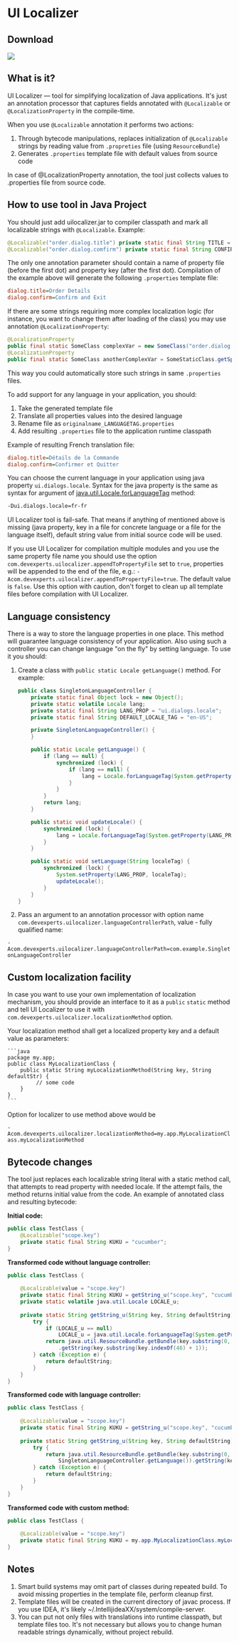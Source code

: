 UI Localizer
============

Download
--------
<a href='https://bintray.com/devexperts/Maven/uilocalizer/_latestVersion'><img src='https://api.bintray.com/packages/devexperts/Maven/uilocalizer/images/download.svg'></a>

What is it?
-----------
UI Localizer — tool for simplifying localization of Java applications. It's just an annotation processor that captures fields annotated with `@Localizable` or `@LocalizationProperty` in the compile-time. 

When you use `@Localizable` annotation it performs two actions:


1. Through bytecode manipulations, replaces initialization of `@Localizable` strings by reading value from `.propreties` file (using `ResourceBundle`)
2. Generates `.properties` template file with default values from source code

In case of @LocalizationProperty annotation, the tool just collects values to .properties file from source code.

How to use tool in Java Project
-------------------------------
You should just add uilocalizer.jar to compiler classpath and mark all localizable strings with `@Localizable`. Example:

```java
@Localizable("order.dialog.title") private static final String TITLE = "Order Details";
@Localizable("order.dialog.comfirm") private static final String CONFIRM = "Confirm and Exit";
```

The only one annotation parameter should contain a name of property file (before the first dot) and property key (after the first dot).
Compilation of the example above will generate the following `.properties` template file:

```ini
dialog.title=Order Details
dialog.confirm=Confirm and Exit
```

If there are some strings requiring more complex localization logic (for instance, you want to change them after loading 
of the class) you may use annotation `@LocalizationProperty`:

```java
@LocalizationProperty
public final static SomeClass complexVar = new SomeClass("order.dialog.someText", "Some text");
@LocalizationProperty
public final static SomeClass anotherComplexVar = SomeStaticClass.getSpecificValue("order.dialog.someText", "Some text");
```
This way you could automatically store such strings in same `.properties` files.

To add support for any language in your application, you should:

1. Take the generated template file
2. Translate all properties values into the desired language
3. Rename file as `originalname_LANGUAGETAG.properties`
4. Add resulting `.properties` file to the application runtime classpath

Example of resulting French translation file:

```ini
dialog.title=Détails de la Commande
dialog.confirm=Confirmer et Quitter
```

You can choose the current language in your application using java property `ui.dialogs.locale`. Syntax for the java property is the same as syntax for argument of [java.util.Locale.forLanguageTag](https://docs.oracle.com/javase/8/docs/api/java/util/Locale.html#forLanguageTag-java.lang.String-) method:

```bash
-Dui.dialogs.locale=fr-fr
```

UI Localizer tool is fail-safe. That means if anything of mentioned above is missing (java property, key in a file for concrete language or a file for the language itself), default string value from initial source code will be used.

If you use UI Localizer for compilation multiple modules and you use the same property file name you should use the option `com.devexperts.uilocalizer.appendToPropertyFile` set to `true`, properties will be appended to the end of the file, e.g.: `-Acom.devexperts.uilocalizer.appendToPropertyFile=true`. The default value is `false`.
Use this option with caution, don't forget to clean up all template files before compilation with UI Localizer.

Language consistency
--------------------
There is a way to store the language properties in one place. This method will guarantee language consistency of your application.
Also using such a controller you can change language "on the fly" by setting language. To use it you should:

1. Create a class with `public static Locale getLanguage()` method. For example:
 
    ```java
    public class SingletonLanguageController {
        private static final Object lock = new Object();
        private static volatile Locale lang;
        private static final String LANG_PROP = "ui.dialogs.locale";
        private static final String DEFAULT_LOCALE_TAG = "en-US";
    
        private SingletonLanguageController() {
        }
    
        public static Locale getLanguage() {
            if (lang == null) {
                synchronized (lock) {
                    if (lang == null) {
                        lang = Locale.forLanguageTag(System.getProperty(LANG_PROP, DEFAULT_LOCALE_TAG));
                    }
                }
            }
            return lang;
        }
    
        public static void updateLocale() {
            synchronized (lock) {
                lang = Locale.forLanguageTag(System.getProperty(LANG_PROP, DEFAULT_LOCALE_TAG));
            }
        }
    
        public static void setLanguage(String localeTag) {
            synchronized (lock) {
                System.setProperty(LANG_PROP, localeTag);
                updateLocale();
            }
        }
    }
    ```

2. Pass an argument to an annotation processor with option name `com.devexperts.uilocalizer.languageControllerPath`, value - fully qualified name:  
   
  `-Acom.devexperts.uilocalizer.languageControllerPath=com.example.SingletonLanguageController`
  
Custom localization facility
----------------------------

In case you want to use your own implementation of localization mechanism, you should provide an interface to it 
as a `public` `static` method and tell UI Localizer to use it with `com.devexperts.uilocalizer.localizationMethod` option.

Your localization method shall get a localized property key and a default value as parameters: 

    ```java
    package my.app;
    public class MyLocalizationClass {
        public static String myLocalizationMethod(String key, String defaultStr) {
             // some code
        }
    }
    ```
    
Option for localizer to use method above would be 

`-Acom.devexperts.uilocalizer.localizationMethod=my.app.MyLocalizationClass.myLocalizationMethod`

 

Bytecode changes
----------------

The tool just replaces each localizable string literal with a static method call, that attempts to read property with needed locale. If the attempt fails, the method returns initial value from the code. An example of annotated class and resulting bytecode:

**Initial code:**

```java
public class TestClass {
    @Localizable("scope.key")
    private static final String KUKU = "cucumber";
}
```

**Transformed code without language controller:**

```java
public class TestClass {
    
    @Localizable(value = "scope.key")
    private static final String KUKU = getString_u("scope.key", "cucumber");
    private static volatile java.util.Locale LOCALE_u;
    
    private static String getString_u(String key, String defaultString) {
        try {
            if (LOCALE_u == null) 
                LOCALE_u = java.util.Locale.forLanguageTag(System.getProperty("ui.dialogs.locale", "en-US"));
            return java.util.ResourceBundle.getBundle(key.substring(0, key.indexOf(46)), LOCALE_u)
                .getString(key.substring(key.indexOf(46) + 1));
        } catch (Exception e) {
            return defaultString;
        }
    }
}
```    

**Transformed code with language controller:**

```java
public class TestClass {
    
    @Localizable(value = "scope.key")
    private static final String KUKU = getString_u("scope.key", "cucumber");
    
    private static String getString_u(String key, String defaultString) {
        try {
            return java.util.ResourceBundle.getBundle(key.substring(0, key.indexOf(46)),
                SingletonLanguageController.getLanguage()).getString(key.substring(key.indexOf(46) + 1));
        } catch (Exception e) {
            return defaultString;
        }
    }
}
```

**Transformed code with custom method:**

```java
public class TestClass {
    
    @Localizable(value = "scope.key")
    private static final String KUKU = my.app.MyLocalizationClass.myLocalizationMethod("scope.key", "cucumber");
}
```


Notes
-----

1. Smart build systems may omit part of classes during repeated build. To avoid missing properties in the template file, perform cleanup first.
2. Template files will be created in the current directory of javac process. If you use IDEA, it's likely ~/.IntellijideaXX/system/compile-server.
3. You can put not only files with translations into runtime classpath, but template files too. It's not necessary but allows you to change human readable strings dynamically, without project rebuild.
